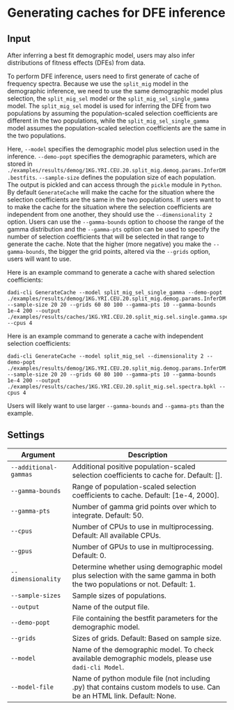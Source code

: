 # Generating caches for DFE inference

## Input

After inferring a best fit demographic model, users may also infer distributions of fitness effects (DFEs) from data. 

To perform DFE inference, users need to first generate of cache of frequency spectra. Because we use the `split_mig` model in the demographic inference, we need to use the same demographic model plus selection, the `split_mig_sel` model or the `split_mig_sel_single_gamma` model. The `split_mig_sel` model is used for inferring the DFE from two populations by assuming the population-scaled selection coefficients are different in the two populations, while the `split_mig_sel_single_gamma` model assumes the population-scaled selection coefficients are the same in the two populations.

Here, `--model` specifies the demographic model plus selection used in the inference. `--demo-popt` specifies the demographic parameters, which are stored in `./examples/results/demog/1KG.YRI.CEU.20.split_mig.demog.params.InferDM.bestfits`. `--sample-size` defines the population size of each population. The output is pickled and can access through the `pickle` module in `Python`. By default `GenerateCache` will make the cache for the situation where the selection coefficients are the same in the two populations. If users want to to make the cache for the situation where the selection coefficients are independent from one another, they should use the `--dimensionality 2` option. Users can use the `--gamma-bounds` option to choose the range of the gamma distribution and the `--gamma-pts` option can be used to specify the number of selection coefficients that will be selected in that range to generate the cache. Note that the higher (more negative) you make the `--gamma-bounds`, the bigger the grid points, altered via the `--grids` option, users will want to use.

Here is an example command to generate a cache with shared selection coefficients:
```
dadi-cli GenerateCache --model split_mig_sel_single_gamma --demo-popt ./examples/results/demog/1KG.YRI.CEU.20.split_mig.demog.params.InferDM.bestfits --sample-size 20 20 --grids 60 80 100 --gamma-pts 10 --gamma-bounds 1e-4 200 --output ./examples/results/caches/1KG.YRI.CEU.20.split_mig.sel.single.gamma.spectra.bpkl --cpus 4
```
Here is an example command to generate a cache with independent selection coefficients:
```
dadi-cli GenerateCache --model split_mig_sel --dimensionality 2 --demo-popt ./examples/results/demog/1KG.YRI.CEU.20.split_mig.demog.params.InferDM.bestfits --sample-size 20 20 --grids 60 80 100 --gamma-pts 10 --gamma-bounds 1e-4 200 --output ./examples/results/caches/1KG.YRI.CEU.20.split_mig.sel.spectra.bpkl --cpus 4
```
Users will likely want to use larger `--gamma-bounds` and `--gamma-pts` than the example.

## Settings

| Argument | Description |
| - | - |
| `--additional-gammas` | Additional positive population-scaled selection coefficients to cache for. Default: []. |
| `--gamma-bounds` | Range of population-scaled selection coefficients to cache. Default: [1e-4, 2000]. |
| `--gamma-pts` | Number of gamma grid points over which to integrate. Default: 50. |
| `--cpus` |  Number of CPUs to use in multiprocessing. Default: All available CPUs. |
| `--gpus` | Number of GPUs to use in multiprocessing. Default: 0. |
| `--dimensionality` | Determine whether using demographic model plus selection with the same gamma in both the two populations or not. Default: 1. |
| `--sample-sizes` | Sample sizes of populations. |
| `--output` | Name of the output file. |
| `--demo-popt` | File containing the bestfit parameters for the demographic model. |
| `--grids` | Sizes of grids. Default: Based on sample size. |
| `--model` | Name of the demographic model. To check available demographic models, please use `dadi-cli Model`. |
| `--model-file` | Name of python module file (not including .py) that contains custom models to use. Can be an HTML link. Default: None. |
